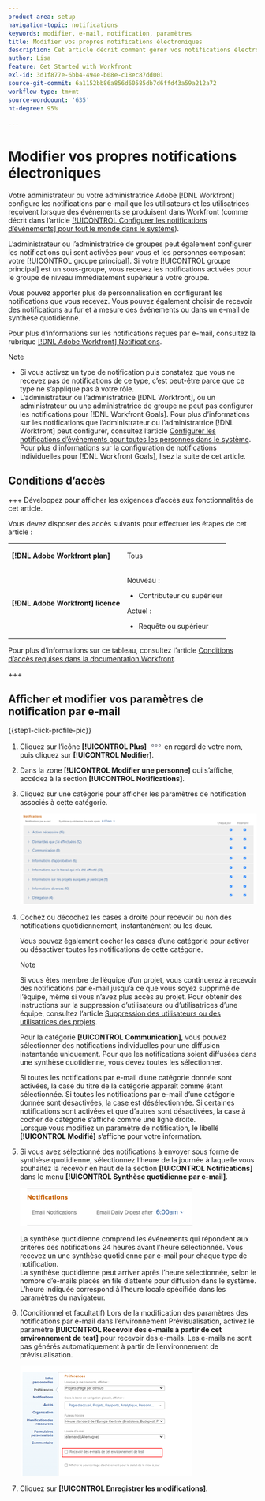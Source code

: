 ```yaml
---
product-area: setup
navigation-topic: notifications
keywords: modifier, e-mail, notification, paramètres
title: Modifier vos propres notifications électroniques
description: Cet article décrit comment gérer vos notifications électroniques dans votre profil.
author: Lisa
feature: Get Started with Workfront
exl-id: 3d1f877e-6bb4-494e-b08e-c18ec87dd001
source-git-commit: 6a1152bb86a856d60585db7d6ffd43a59a212a72
workflow-type: tm+mt
source-wordcount: '635'
ht-degree: 95%

---
```


# Modifier vos propres notifications électroniques

<!-- Audited: 1/2024 -->

Votre administrateur ou votre administratrice Adobe [!DNL Workfront] configure les notifications par e-mail que les utilisateurs et les utilisatrices reçoivent lorsque des événements se produisent dans Workfront (comme décrit dans l’article [[!UICONTROL Configurer les notifications d’événements] pour tout le monde dans le système](../../administration-and-setup/manage-workfront/emails/configure-event-notifications-for-everyone-in-the-system.md)).

L’administrateur ou l’administratrice de groupes peut également configurer les notifications qui sont activées pour vous et les personnes composant votre [!UICONTROL groupe principal]. Si votre [!UICONTROL groupe principal] est un sous-groupe, vous recevez les notifications activées pour le groupe de niveau immédiatement supérieur à votre groupe.

Vous pouvez apporter plus de personnalisation en configurant les notifications que vous recevez. Vous pouvez également choisir de recevoir des notifications au fur et à mesure des événements ou dans un e-mail de synthèse quotidienne.

Pour plus d’informations sur les notifications reçues par e-mail, consultez la rubrique [[!DNL Adobe Workfront] Notifications](../../workfront-basics/using-notifications/wf-notifications.md).

>[!NOTE]
>
>* Si vous activez un type de notification puis constatez que vous ne recevez pas de notifications de ce type, c’est peut-être parce que ce type ne s’applique pas à votre rôle.
>* L’administrateur ou l’administratrice [!DNL Workfront], ou un administrateur ou une administratrice de groupe ne peut pas configurer les notifications pour [!DNL Workfront Goals]. Pour plus d’informations sur les notifications que l’administrateur ou l’administratrice [!DNL Workfront] peut configurer, consultez l’article [Configurer les notifications d’événements pour toutes les personnes dans le système](../../administration-and-setup/manage-workfront/emails/configure-event-notifications-for-everyone-in-the-system.md). Pour plus d’informations sur la configuration de notifications individuelles pour [!DNL Workfront Goals], lisez la suite de cet article.
>

## Conditions d’accès

+++ Développez pour afficher les exigences d’accès aux fonctionnalités de cet article.

Vous devez disposer des accès suivants pour effectuer les étapes de cet article :

<table style="table-layout:auto"> 
 <col> 
 </col> 
 <col> 
 </col> 
 <tbody> 
  <tr> 
   <td role="rowheader"><strong>[!DNL Adobe Workfront plan]</strong></td> 
   <td> <p>Tous</p> </td> 
  </tr> 
  <tr> 
   <td role="rowheader"><strong>[!DNL Adobe Workfront] licence</strong></td> 
   <td>  <p>Nouveau :</p> 
   <ul><li>Contributeur ou supérieur</li></ul>
   <p>Actuel :</p>
   <ul><li>Requête ou supérieur</li></ul>
   </td> 
  </tr> 
 </tbody> 
</table>

Pour plus d’informations sur ce tableau, consultez l’article [Conditions d’accès requises dans la documentation Workfront](/help/quicksilver/administration-and-setup/add-users/access-levels-and-object-permissions/access-level-requirements-in-documentation.md).

+++

## Afficher et modifier vos paramètres de notification par e-mail

{{step1-click-profile-pic}}

1. Cliquez sur l’icône **[!UICONTROL Plus]** ![Plus](assets/more-icon.png) en regard de votre nom, puis cliquez sur **[!UICONTROL Modifier]**.

1. Dans la zone **[!UICONTROL Modifier une personne]** qui s’affiche, accédez à la section **[!UICONTROL Notifications]**.

1. Cliquez sur une catégorie pour afficher les paramètres de notification associés à cette catégorie.

   ![Notifications de mon profil](assets/my-profile-notifications.png)

1. Cochez ou décochez les cases à droite pour recevoir ou non des notifications quotidiennement, instantanément ou les deux.

   Vous pouvez également cocher les cases d’une catégorie pour activer ou désactiver toutes les notifications de cette catégorie.

   >[!NOTE]
   >
   >Si vous êtes membre de l’équipe d’un projet, vous continuerez à recevoir des notifications par e-mail jusqu’à ce que vous soyez supprimé de l’équipe, même si vous n’avez plus accès au projet. Pour obtenir des instructions sur la suppression d’utilisateurs ou d’utilisatrices d’une équipe, consultez l’article [Suppression des utilisateurs ou des utilisatrices des projets](../../manage-work/projects/manage-projects/remove-users-from-projects.md).

   Pour la catégorie **[!UICONTROL Communication]**, vous pouvez sélectionner des notifications individuelles pour une diffusion instantanée uniquement. Pour que les notifications soient diffusées dans une synthèse quotidienne, vous devez toutes les sélectionner.

   Si toutes les notifications par e-mail d’une catégorie donnée sont activées, la case du titre de la catégorie apparaît comme étant sélectionnée. Si toutes les notifications par e-mail d’une catégorie donnée sont désactivées, la case est désélectionnée. Si certaines notifications sont activées et que d’autres sont désactivées, la case à cocher de catégorie s’affiche comme une ligne droite.\
   Lorsque vous modifiez un paramètre de notification, le libellé **[!UICONTROL Modifié]** s’affiche pour votre information.

1. Si vous avez sélectionné des notifications à envoyer sous forme de synthèse quotidienne, sélectionnez l’heure de la journée à laquelle vous souhaitez la recevoir en haut de la section **[!UICONTROL Notifications]** dans le menu **[!UICONTROL Synthèse quotidienne par e-mail]**.

   ![Résumé quotidien choisissez l’heure de la journée](assets/digest-time-stamp-my-settings-350x78.png)

   La synthèse quotidienne comprend les événements qui répondent aux critères des notifications 24 heures avant l’heure sélectionnée. Vous recevez un une synthèse quotidienne par e-mail pour chaque type de notification.\
   La synthèse quotidienne peut arriver après l’heure sélectionnée, selon le nombre d’e-mails placés en file d’attente pour diffusion dans le système. L’heure indiquée correspond à l’heure locale spécifiée dans les paramètres du navigateur.

1. (Conditionnel et facultatif) Lors de la modification des paramètres des notifications par e-mail dans l’environnement Prévisualisation, activez le paramètre **[!UICONTROL Recevoir des e-mails à partir de cet environnement de test]** pour recevoir des e-mails. Les e-mails ne sont pas générés automatiquement à partir de l’environnement de prévisualisation.

   ![Recevoir des e-mails de la sandbox](assets/receive-emails-from-sandbox-setting-edit-350x223.png)

1. Cliquez sur **[!UICONTROL Enregistrer les modifications]**.
